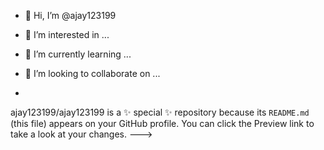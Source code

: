 - 👋 Hi, I’m @ajay123199
- 👀 I’m interested in ...
- 🌱 I’m currently learning ...
- 💞️ I’m looking to collaborate on ...

- 
ajay123199/ajay123199 is a ✨ special ✨ repository because its `README.md` (this file) appears on your GitHub profile.
You can click the Preview link to take a look at your changes.
--->
